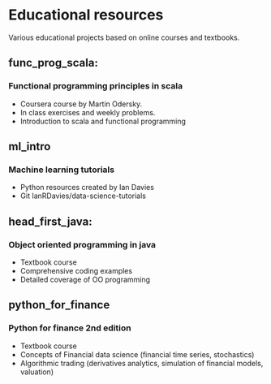 # Educational resources
Various educational projects based on online courses and textbooks.

## func_prog_scala:
### Functional programming principles in scala
- Coursera course by Martin Odersky.
- In class exercises and weekly problems.
- Introduction to scala and functional programming

## ml_intro
### Machine learning tutorials
- Python resources created by Ian Davies
- Git IanRDavies/data-science-tutorials

## head_first_java:
### Object oriented programming in java
- Textbook course
- Comprehensive coding examples
- Detailed coverage of OO programming

## python_for_finance
### Python for finance 2nd edition
- Textbook course
- Concepts of Financial data science (financial time series, stochastics)
- Algorithmic trading (derivatives analytics, simulation of financial models, valuation)
